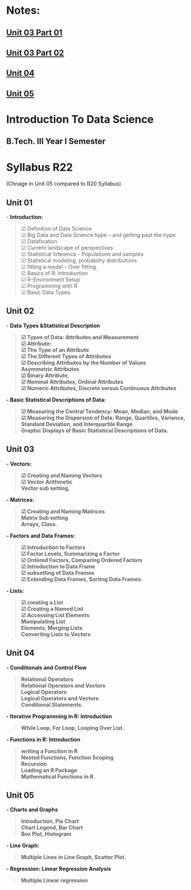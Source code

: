 # Notes: 

## [Unit 03 Part 01](https://drive.google.com/file/d/1oDAQgyhA7-Z83M9YGBWMPZaJc4TSC4oP/view?usp=sharing)<br/>
## [Unit 03 Part 02](https://drive.google.com/file/d/1arc4dsujRrZT_ivUJqG69zUBn6P4Vo3b/view?usp=sharing)<br/>
## [Unit 04](https://drive.google.com/file/d/1YVE1P1lSKtWX4jzK1WEpFpkPihsWKvmG/view?usp=sharing)<br/>
## [Unit 05](https://drive.google.com/file/d/1TiRpHFDqXGbKWgf8EOcMFnsY74XMREKL/view?usp=sharing)<br/>


  
# Introduction To Data Science

## B.Tech. III Year I Semester

# Syllabus R22

 (Chnage in Unit 05 compared to R20 Syllabus)

## Unit 01<br/>

-<b> Introduction:</b><br/>
 > &#9745; Definition of Data Science<br/>
 > &#9745; Big Data and Data Science hype – and getting past the hype<br/>
 > &#9745; Datafication<br/>
 > &#9745; Current landscape of perspectives<br/>
 > &#x2611; Statistical Inference - Populations and samples<br/>
 > &#x2611; Statistical modeling, probability distributions<br/>
 > &#x2611; fitting a model – Over fitting.<br/>
 > &#x2611; Basics of R: Introduction<br/>
 > &#x2611; R-Environment Setup<br/>
 > &#x2611; Programming with R<br/>
 > &#x2611; Basic Data Types.<br/>

## Unit 02<br/>

-<b> Data Types &Statistical Description<br/>
 > &#x2611; Types of Data: Attributes and Measurement<br/>
 > &#x2611; Attribute:<br/>
 > &#x2611; The Type of an Attribute<br/>
 > &#x2611; The Different Types of Attributes<br/>
 > &#x2611; Describing Attributes by the Number of Values<br/>
 > Asymmetric Attributes<br/>
 > &#x2611; Binary Attribute,<br/>
 > &#x2611; Nominal Attributes, Ordinal Attributes<br/>
 > &#x2611; Numeric Attributes, Discrete versus Continuous Attributes<br/>
 
-<b> Basic Statistical Descriptions of Data:<br/>
 > &#x2611; Measuring the Central Tendency: Mean, Median, and Mode<br/>
 > &#x2611; Measuring the Dispersion of Data: Range, Quartiles, Variance, Standard Deviation, and Interquartile Range<br/>
 > Graphic Displays of Basic Statistical Descriptions of Data.<br/>

## Unit 03<br/>

-<b> Vectors: <br/>
 > &#x2611; Creating and Naming Vectors<br/>
 > &#x2611; Vector Arithmetic<br/>
 > Vector sub setting,<br/>
 
-<b> Matrices: <br/>
 > &#x2611; Creating and Naming Matrices<br/>
 > Matrix Sub setting<br/>
 > Arrays, Class.<br/>
 
-<b> Factors and Data Frames: <br/>
 > &#x2611; Introduction to Factors<br/>
 > &#x2611; Factor Levels, Summarizing a Factor<br/>
 > &#x2611; Ordered Factors, Comparing Ordered Factors<br/>
 > &#x2611; Introduction to Data Frame<br/>
 > &#x2611; subsetting of Data Frames<br/>
 > &#x2611; Extending Data Frames, Sorting Data Frames.<br/>
 
-<b> Lists:<br>
 > &#x2611; creating a List<br/>
 > &#x2611; Creating a Named List<br/>
 > &#x2611; Accessing List Elements<br/>
 > Manipulating List<br/>
 > Elements, Merging Lists<br/>
 > Converting Lists to Vectors<br/>

## Unit 04<br/>

-<b> Conditionals and Control Flow<br/>
 > Relational Operators<br/>
 > Relational Operators and Vectors<br/>
 > Logical Operators<br/>
 > Logical Operators and Vectors<br/>
 > Conditional Statements.<br/>
 
-<b> Iterative Programming in R: Introduction<br/>
 > While Loop, For Loop, Looping Over List.<br/>
 
-<b> Functions in R: Introduction<br/>
 > writing a Function in R<br/>
 > Nested Functions, Function Scoping<br/>
 > Recursion<br/>
 > Loading an R Package<br/>
 > Mathematical Functions in R.<br/>
  
## Unit 05<br/>

-<b> Charts and Graphs<br/>
 > Introduction, Pie Chart<br/>
 > Chart Legend, Bar Chart<br/>
 > Box Plot, Histogram<br/>
 
-<b> Line Graph:<br/>
 > Multiple Lines in Line Graph, Scatter Plot.<br/>
 
-<b> Regression: Linear Regression Analysis<br/>
 > Multiple Linear regression<br/>

